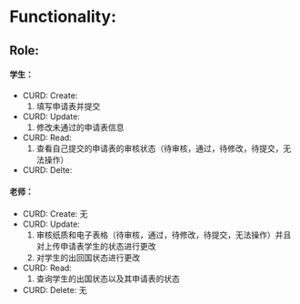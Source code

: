 # Functionality:
## Role:
#### 学生：
* CURD: Create: 
     1. 填写申请表并提交
* CURD: Update: 
  	 1. 修改未通过的申请表信息
* CURD: Read: 
    1. 查看自己提交的申请表的审核状态（待审核，通过，待修改，待提交，无法操作）
* CURD: Delte: 
 	
 	
#### 老师：
* CURD: Create: 无
* CURD: Update: 
   	1. 审核纸质和电子表格（待审核，通过，待修改，待提交，无法操作）并且对上传申请表学生的状态进行更改
   	2. 对学生的出回国状态进行更改
* CURD: Read: 
    1. 查询学生的出国状态以及其申请表的状态* CURD: Delete: 无